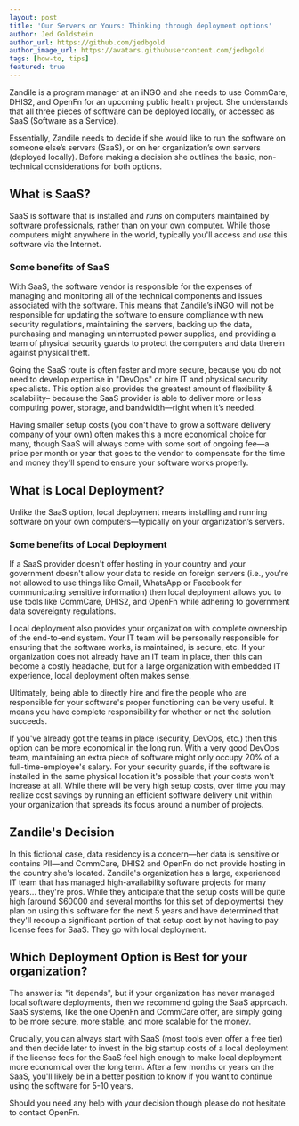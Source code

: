 ```yaml
---
layout: post
title: 'Our Servers or Yours: Thinking through deployment options'
author: Jed Goldstein
author_url: https://github.com/jedbgold
author_image_url: https://avatars.githubusercontent.com/jedbgold
tags: [how-to, tips]
featured: true
---
```


Zandile is a program manager at an iNGO and she needs to use CommCare, DHIS2,
and OpenFn for an upcoming public health project. She understands that all three
pieces of software can be deployed locally, or accessed as SaaS (Software as a
Service).

Essentially, Zandile needs to decide if she would like to run the software on
someone else’s servers (SaaS), or on her organization’s own servers (deployed
locally). Before making a decision she outlines the basic, non-technical
considerations for both options.

<!--truncate-->

## What is SaaS?

SaaS is software that is installed and _runs_ on computers maintained by
software professionals, rather than on your own computer. While those computers
might anywhere in the world, typically you'll access and _use_ this software via
the Internet.

### Some benefits of SaaS

With SaaS, the software vendor is responsible for the expenses of managing and
monitoring all of the technical components and issues associated with the
software. This means that Zandile’s iNGO will not be responsible for updating
the software to ensure compliance with new security regulations, maintaining the
servers, backing up the data, purchasing and managing uninterrupted power
supplies, and providing a team of physical security guards to protect the
computers and data therein against physical theft.

Going the SaaS route is often faster and more secure, because you do not need to
develop expertise in "DevOps" or hire IT and physical security specialists. This
option also provides the greatest amount of flexibility & scalability– because
the SaaS provider is able to deliver more or less computing power, storage, and
bandwidth—right when it’s needed.

Having smaller setup costs (you don't have to grow a software delivery company
of your own) often makes this a more economical choice for many, though SaaS
will always come with some sort of ongoing fee—a price per month or year that
goes to the vendor to compensate for the time and money they'll spend to ensure
your software works properly.

## What is Local Deployment?

Unlike the SaaS option, local deployment means installing and running software
on your own computers—typically on your organization’s servers.

### Some benefits of Local Deployment

If a SaaS provider doesn't offer hosting in your country and your government
doesn't allow your data to reside on foreign servers (i.e., you're not allowed
to use things like Gmail, WhatsApp or Facebook for communicating sensitive
information) then local deployment allows you to use tools like CommCare, DHIS2,
and OpenFn while adhering to government data sovereignty regulations.

Local deployment also provides your organization with complete ownership of the
end-to-end system. Your IT team will be personally responsible for ensuring that
the software works, is maintained, is secure, etc. If your organization does not
already have an IT team in place, then this can become a costly headache, but
for a large organization with embedded IT experience, local deployment often
makes sense.

Ultimately, being able to directly hire and fire the people who are responsible
for your software's proper functioning can be very useful. It means you have
complete responsibility for whether or not the solution succeeds.

If you've already got the teams in place (security, DevOps, etc.) then this
option can be more economical in the long run. With a very good DevOps team,
maintaining an extra piece of software might only occupy 20% of a
full-time-employee's salary. For your security guards, if the software is
installed in the same physical location it's possible that your costs won't
increase at all. While there will be very high setup costs, over time you may
realize cost savings by running an efficient software delivery unit within your
organization that spreads its focus around a number of projects.

## Zandile's Decision

In this fictional case, data residency is a concern—her data is sensitive or
contains PII—and CommCare, DHIS2 and OpenFn do not provide hosting in the
country she's located. Zandile's organization has a large, experienced IT team
that has managed high-availability software projects for many years... they're
pros. While they anticipate that the setup costs will be quite high (around
$60000 and several months for this set of deployments) they plan on using this
software for the next 5 years and have determined that they'll recoup a
significant portion of that setup cost by not having to pay license fees for
SaaS. They go with local deployment.

## Which Deployment Option is Best for your organization?

The answer is: "it depends", but if your organization has never managed local
software deployments, then we recommend going the SaaS approach. SaaS systems,
like the one OpenFn and CommCare offer, are simply going to be more secure, more
stable, and more scalable for the money.

Crucially, you can always start with SaaS (most tools even offer a free tier)
and then decide later to invest in the big startup costs of a local deployment
if the license fees for the SaaS feel high enough to make local deployment more
economical over the long term. After a few months or years on the SaaS, you'll
likely be in a better position to know if you want to continue using the
software for 5-10 years.

Should you need any help with your decision though please do not hesitate to
contact OpenFn.

